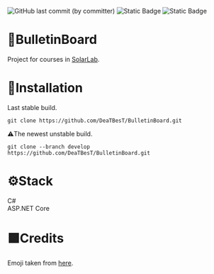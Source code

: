 ![GitHub last commit (by committer)](https://img.shields.io/github/last-commit/DeaTBesT/BulletinBoard)
![Static Badge](https://img.shields.io/badge/.NET-6.0-orange)
![Static Badge](https://img.shields.io/badge/licence-MIT-red)
# 📄BulletinBoard
Project for courses in [SolarLab](https://solarlab.ru/en/index.html).
# 🚀Installation
Last stable build.
```
git clone https://github.com/DeaTBesT/BulletinBoard.git
```
⚠️The newest unstable build.
```
git clone --branch develop https://github.com/DeaTBesT/BulletinBoard.git
```
# ⚙️Stack
<summary>C#</summary>
<summary>ASP.NET Core</summary>

# 🟪Credits
Emoji taken from [here](https://getemoji.com).
